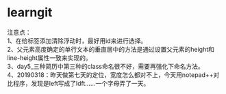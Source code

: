 # learngit
   注意点：<br>
1、在给标签添加清除浮动时，最好用id来进行选择。<br>
2、父元素高度确定的单行文本的垂直居中的方法是通过设置父元素的height和line-height属性一致来实现的。<br>
3、day5_三种简历中第三种的class命名很不好，需要再强化下命名方法。<br>
4、20190318：昨天做第七天的定位，宽度怎么都对不上，今天用notepad++对比程序，发现是left写成了ldft……一个字母弄了一天。<br>
